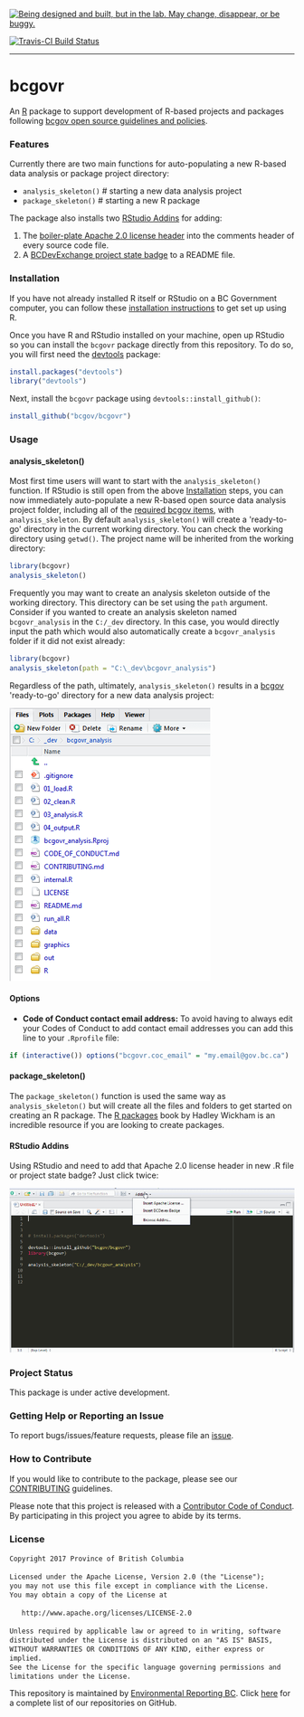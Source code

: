 <!-- README.md is generated from README.Rmd. Please edit that file -->
<a rel="Exploration" href="https://github.com/BCDevExchange/docs/blob/master/discussion/projectstates.md"><img alt="Being designed and built, but in the lab. May change, disappear, or be buggy." style="border-width:0" src="https://assets.bcdevexchange.org/images/badges/exploration.svg" title="Being designed and built, but in the lab. May change, disappear, or be buggy." /></a>

[![Travis-CI Build Status](https://travis-ci.org/bcgov/bcgovr.svg?branch=master)](https://travis-ci.org/bcgov/bcgovr)

------------------------------------------------------------------------

bcgovr
======

An [R](http://r-project.org) package to support development of R-based projects and packages following [bcgov open source guidelines and policies](https://github.com/bcgov/BC-Policy-Framework-For-GitHub).

### Features

Currently there are two main functions for auto-populating a new R-based data analysis or package project directory:

-   `analysis_skeleton()` \# starting a new data analysis project
-   `package_skeleton()` \# starting a new R package

The package also installs two [RStudio Addins](https://rstudio.github.io/rstudioaddins/) for adding:

1.  The [boiler-plate Apache 2.0 license header](https://github.com/bcgov/BC-Policy-Framework-For-GitHub/blob/master/BC-Open-Source-Development-Employee-Guide/Licenses.md) into the comments header of every source code file.
2.  A [BCDevExchange project state badge](https://github.com/BCDevExchange/Our-Project-Docs/blob/master/discussion/projectstates.md) to a README file.

### Installation

If you have not already installed R itself or RStudio on a BC Government computer, you can follow these [installation instructions](https://github.com/bcgov/bcgovr/blob/master/Install_Instructions.md) to get set up using R.

Once you have R and RStudio installed on your machine, open up RStudio so you can install the `bcgovr` package directly from this repository. To do so, you will first need the [devtools](https://github.com/hadley/devtools/) package:

``` r
install.packages("devtools")
library("devtools")
```

Next, install the `bcgovr` package using `devtools::install_github()`:

``` r
install_github("bcgov/bcgovr")
```

### Usage

#### analysis\_skeleton()

Most first time users will want to start with the `analysis_skeleton()` function. If RStudio is still open from the above [Installation](#installation) steps, you can now immediately auto-populate a new R-based open source data analysis project folder, including all of the [required bcgov items](https://github.com/bcgov/BC-Policy-Framework-For-GitHub/blob/master/BC-Gov-Org-HowTo/Cheatsheet.md), with `analysis_skeleton`. By default `analysis_skeleton()` will create a 'ready-to-go' directory in the current working directory. You can check the working directory using `getwd()`. The project name will be inherited from the working directory:

``` r
library(bcgovr)
analysis_skeleton() 
```

Frequently you may want to create an analysis skeleton outside of the working directory. This directory can be set using the `path` argument. Consider if you wanted to create an analysis skeleton named `bcgovr_analysis` in the `C:/_dev` directory. In this case, you would directly input the path which would also automatically create a `bcgovr_analysis` folder if it did not exist already:

``` r
library(bcgovr)
analysis_skeleton(path = "C:\_dev\bcgovr_analysis") 
```

Regardless of the path, ultimately, `analysis_skeleton()` results in a [bcgov](https://github.com/bcgov) 'ready-to-go' directory for a new data analysis project:

![](img/analysis_skeleton_output.PNG)

#### Options

-   **Code of Conduct contact email address:** To avoid having to always edit your Codes of Conduct to add contact email addresses you can add this line to your `.Rprofile` file:

``` r
if (interactive()) options("bcgovr.coc_email" = "my.email@gov.bc.ca")
```

#### package\_skeleton()

The `package_skeleton()` function is used the same way as `analysis_skeleton()` but will create all the files and folders to get started on creating an R package. The [R packages](http://r-pkgs.had.co.nz/) book by Hadley Wickham is an incredible resource if you are looking to create packages.

#### RStudio Addins

Using RStudio and need to add that Apache 2.0 license header in new .R file or project state badge? Just click twice:

![](img/bcgovr_addin_example.gif)

### Project Status

This package is under active development.

### Getting Help or Reporting an Issue

To report bugs/issues/feature requests, please file an [issue](https://github.com/bcgov/bcgovr/issues/).

### How to Contribute

If you would like to contribute to the package, please see our [CONTRIBUTING](CONTRIBUTING.md) guidelines.

Please note that this project is released with a [Contributor Code of Conduct](CODE_OF_CONDUCT.md). By participating in this project you agree to abide by its terms.

### License

    Copyright 2017 Province of British Columbia

    Licensed under the Apache License, Version 2.0 (the "License");
    you may not use this file except in compliance with the License.
    You may obtain a copy of the License at 

       http://www.apache.org/licenses/LICENSE-2.0

    Unless required by applicable law or agreed to in writing, software
    distributed under the License is distributed on an "AS IS" BASIS,
    WITHOUT WARRANTIES OR CONDITIONS OF ANY KIND, either express or implied.
    See the License for the specific language governing permissions and
    limitations under the License.

This repository is maintained by [Environmental Reporting BC](http://www2.gov.bc.ca/gov/content?id=FF80E0B985F245CEA62808414D78C41B). Click [here](https://github.com/bcgov/EnvReportBC-RepoList) for a complete list of our repositories on GitHub.
